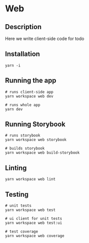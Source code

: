 # Web

## Description

Here we write client-side code for todo

## Installation

```shell
yarn -i
```

## Running the app

```shell
# runs client-side app
yarn workspace web dev

# runs whole app
yarn dev
```

## Running Storybook

```shell
# runs storybook
yarn workspace web storybook

# builds storybook
yarn workspace web build-storybook
```

## Linting

```shell
yarn workspace web lint
```

## Testing

```shell
# unit tests
yarn workspace web test

# ui client for unit tests
yarn workspace web test:ui

# test coverage
yarn workspace web coverage
```
